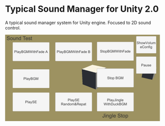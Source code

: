 # Typical Sound Manager for Unity 2.0
A typical sound manager system for Unity engine.
Focused to 2D sound control.

![Demo](img/TSMDemoScreenshot2.png) 
